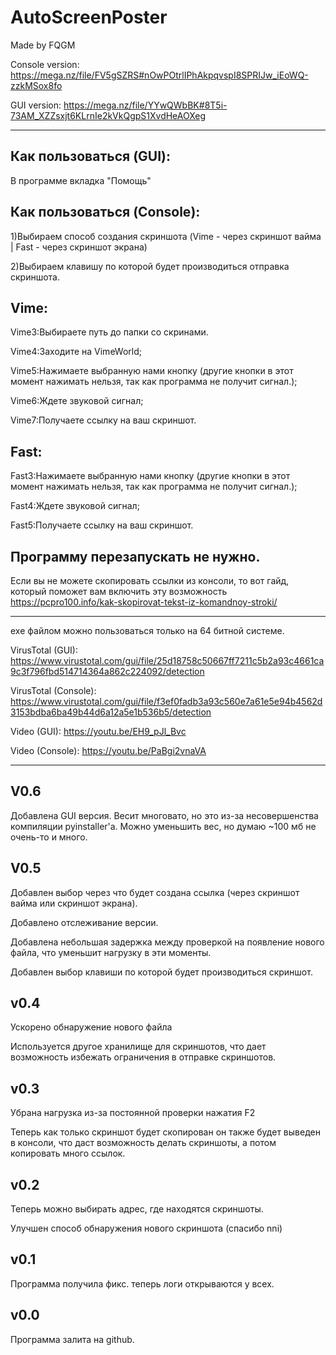# AutoScreenPoster

Made by FQGM

Console version: https://mega.nz/file/FV5gSZRS#nOwPOtrlIPhAkpqvspI8SPRIJw_iEoWQ-zzkMSox8fo

GUI version: https://mega.nz/file/YYwQWbBK#8T5i-73AM_XZZsxjt6KLrnIe2kVkQgpS1XvdHeAOXeg

-------------
Как пользоваться (GUI):
---
В программе вкладка "Помощь"

Как пользоваться (Console):
---

1)Выбираем способ создания скриншота (Vime - через скриншот вайма | Fast - через скриншот экрана)

2)Выбираем клавишу по которой будет производиться отправка скриншота.

Vime:
---
Vime3:Выбираете путь до папки со скринами.

Vime4:Заходите на VimeWorld;

Vime5:Нажимаете выбранную нами кнопку (другие кнопки в этот момент нажимать нельзя, так как программа не получит сигнал.);

Vime6:Ждете звуковой сигнал;

Vime7:Получаете ссылку на ваш скриншот.

Fast:
---
Fast3:Нажимаете выбранную нами кнопку (другие кнопки в этот момент нажимать нельзя, так как программа не получит сигнал.);

Fast4:Ждете звуковой сигнал;

Fast5:Получаете ссылку на ваш скриншот.

Программу перезапускать не нужно.
---
Если вы не можете скопировать ссылки из консоли, то вот гайд, который поможет вам включить эту возможность https://pcpro100.info/kak-skopirovat-tekst-iz-komandnoy-stroki/

-----------

exe файлом можно пользоваться только на 64 битной системе.

VirusTotal (GUI): https://www.virustotal.com/gui/file/25d18758c50667ff7211c5b2a93c4661ca9c3f796fbd514714364a862c224092/detection

VirusTotal (Console): https://www.virustotal.com/gui/file/f3ef0fadb3a93c560e7a61e5e94b4562d3153bdba6ba49b44d6a12a5e1b536b5/detection

Video (GUI): https://youtu.be/EH9_pJl_Bvc

Video (Console): https://youtu.be/PaBgi2vnaVA

-----------
V0.6
---
Добавлена GUI версия. Весит многовато, но это из-за несовершенства компиляции pyinstaller'a. Можно уменьшить вес, но думаю ~100 мб не очень-то и много.

V0.5
---
Добавлен выбор через что будет создана ссылка (через скриншот вайма или скриншот экрана).

Добавлено отслеживание версии.

Добавлена небольшая задержка между проверкой на появление нового файла, что уменьшит нагрузку в эти моменты.

Добавлен выбор клавиши по которой будет производиться скриншот.

v0.4
---
Ускорено обнаружение нового файла

Используется другое хранилище для скриншотов, что дает возможность избежать ограничения в отправке скриншотов.

v0.3
---
Убрана нагрузка из-за постоянной проверки нажатия F2

Теперь как только скриншот будет скопирован он также будет выведен в консоли, что даст возможность делать скриншоты, а потом копировать много ссылок.

v0.2
---
Теперь можно выбирать адрес, где находятся скриншоты.

Улучшен способ обнаружения нового скриншота (спасибо nni)

v0.1
---
Программа получила фикс. теперь логи открываются у всех.

v0.0
---
Программа залита на github.





